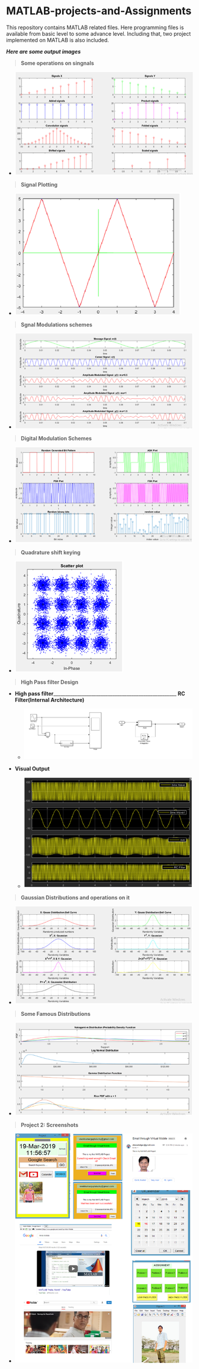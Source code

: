 # MATLAB-projects-and-Assignments
This repository contains MATLAB related files. Here programming files is available from basic level to some advance level. Including that, two project implemented on MATLAB is also included.

***Here are some output images***
> **Some operations on singnals**

- ![](Images/im1.png)

> **Signal Plotting**

- ![](Images/im2.png)

> **Sgnal Modulations schemes**

- ![](Images/im3.png)

> **Digital Modulation Schemes**

- ![](Images/im4.png)

> **Quadrature shift keying**

- ![](Images/im5.png)

> **High Pass filter Design**

- __High pass filter______________________________________________________ __RC Filter(Internal Architecture)__

  - ![](Images/im6.png)
  
- __Visual Output__
  
  - ![](Images/im7.png)
 
> **Gaussian Distributions and operations on it**

- ![](Images/im8.png)

> **Some Famous Distributions**

- ![](Images/im9.png)

> **Project 2: Screenshots**

- ![](Images/im10.png)
